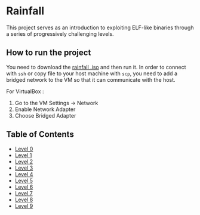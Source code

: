 # Rainfall

This project serves as an introduction to exploiting ELF-like binaries through a series of progressively challenging levels.

## How to run the project
You need to download the [rainfall .iso](https://cdn.intra.42.fr/isos/RainFall.iso) and then run it.
In order to connect with `ssh` or copy file to your host machine with `scp`, you need to add a bridged network to the VM so that it can communicate with the host.

For VirtualBox :
1. Go to the VM Settings -> Network
2. Enable Network Adapter
3. Choose Bridged Adapter

## Table of Contents

- [Level 0](./level0/)
- [Level 1](./level1/)
- [Level 2](./level2/)
- [Level 3](./level3/)
- [Level 4](./level4/)
- [Level 5](./level5/)
- [Level 6](./level6/)
- [Level 7](./level7/)
- [Level 8](./level8/)
- [Level 9](./level9/)